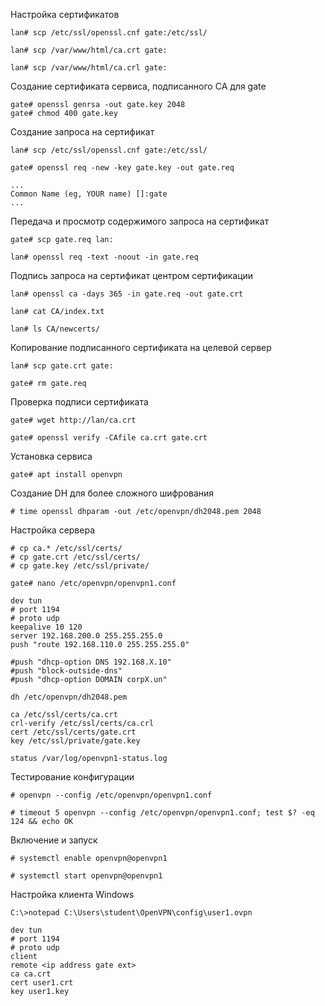 Настройка сертификатов
```
lan# scp /etc/ssl/openssl.cnf gate:/etc/ssl/

lan# scp /var/www/html/ca.crt gate:

lan# scp /var/www/html/ca.crl gate:
```

Создание сертификата сервиса, подписанного CA для gate
```
gate# openssl genrsa -out gate.key 2048
gate# chmod 400 gate.key
```
Создание запроса на сертификат
```
lan# scp /etc/ssl/openssl.cnf gate:/etc/ssl/
```
```
gate# openssl req -new -key gate.key -out gate.req
```
```
...
Common Name (eg, YOUR name) []:gate
...
```
Передача и просмотр содержимого запроса на сертификат
```
gate# scp gate.req lan:

lan# openssl req -text -noout -in gate.req
```
Подпись запроса на сертификат центром сертификации
```
lan# openssl ca -days 365 -in gate.req -out gate.crt
```
```
lan# cat CA/index.txt

lan# ls CA/newcerts/
```
Копирование подписанного сертификата на целевой сервер
```
lan# scp gate.crt gate:

gate# rm gate.req
```
Проверка подписи сертификата
```
gate# wget http://lan/ca.crt

gate# openssl verify -CAfile ca.crt gate.crt
```


Установка сервиса
```
gate# apt install openvpn
```
Создание DH для более сложного шифрования
```
# time openssl dhparam -out /etc/openvpn/dh2048.pem 2048
```
Настройка сервера
```
# cp ca.* /etc/ssl/certs/
# cp gate.crt /etc/ssl/certs/
# cp gate.key /etc/ssl/private/
```
```
gate# nano /etc/openvpn/openvpn1.conf
```
```
dev tun
# port 1194
# proto udp
keepalive 10 120
server 192.168.200.0 255.255.255.0
push "route 192.168.110.0 255.255.255.0"

#push "dhcp-option DNS 192.168.X.10"
#push "block-outside-dns"
#push "dhcp-option DOMAIN corpX.un"

dh /etc/openvpn/dh2048.pem

ca /etc/ssl/certs/ca.crt
crl-verify /etc/ssl/certs/ca.crl
cert /etc/ssl/certs/gate.crt
key /etc/ssl/private/gate.key

status /var/log/openvpn1-status.log
```

Тестирование конфигурации
```
# openvpn --config /etc/openvpn/openvpn1.conf

# timeout 5 openvpn --config /etc/openvpn/openvpn1.conf; test $? -eq 124 && echo OK
```
Включение и запуск
```
# systemctl enable openvpn@openvpn1

# systemctl start openvpn@openvpn1
```


Настройка клиента
Windows

```
C:\>notepad C:\Users\student\OpenVPN\config\user1.ovpn
```
```
dev tun
# port 1194
# proto udp
client
remote <ip address gate ext>
ca ca.crt
cert user1.crt
key user1.key
```
